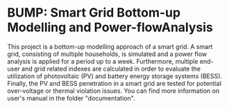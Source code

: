 # BUMP: Smart Grid Bottom-up Modelling and Power-flowAnalysis

This project is a bottom-up modelling approach of a smart grid. A smart grid, 
consisting of multiple households, is simulated and a power flow analysis 
is applied for a period up to a week.  Furthermore, multiple end-user and grid 
related indexes are calculated in order to evaluate the utilization of photovoltaic 
(PV) and battery energy storage systems (BESS). 
Finally, the PV and BESS penetration in a smart grid are tested for potential 
over-voltage or thermal violation issues.
You can find more information on user's manual in the folder "documentation".




